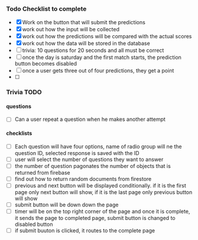 ### Todo Checklist to complete

- [x] Work on the button that will submit the predictions
- [x] work out how the input will be collected
- [x] work out how the predictions will be compared with the actual scores
- [x] work out how the data will be stored in the database
- [ ] trivia: 10 questions for 20 seconds and all must be correct
- [ ] once the day is saturday and the first match starts, the prediction button becomes disabled
- [ ] once a user gets three out of four predictions, they get a point
- [ ] 

### Trivia TODO

#### questions
- [ ] Can a user repeat a question when he makes another attempt

#### checklists
- [ ] Each question will have four options, name of radio group will ne the question ID, selected response is saved with the ID
- [ ] user will select the number of questions they want to answer
- [ ] the number of question pagonates the number of objects that is returned from firebase
- [ ] find out how to return random documents from firestore
- [ ] previous and next button will be displayed conditionally. if it is the first page only next button will show, if it is the last page only previous button will show
- [ ] submit button will be down down the page
- [ ] timer will be on the top right corner of the page and once it is complete, it sends the page to completed page, submit button is changed to disabled button
- [ ] if submit buuton is clicked, it routes to the complete page